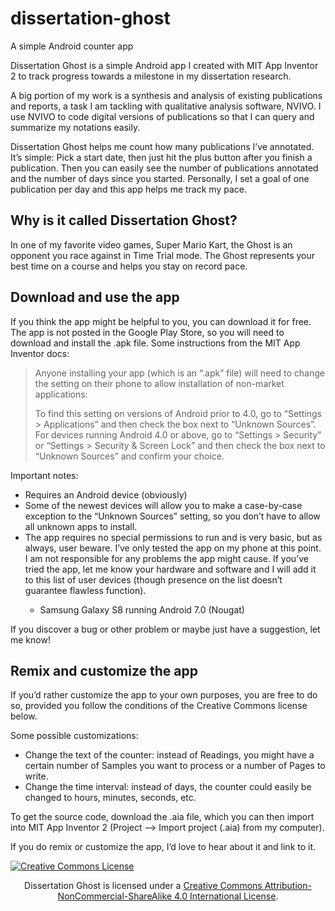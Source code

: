 # dissertation-ghost
A simple Android counter app

Dissertation Ghost is a simple Android app I created with MIT App Inventor 2 to track progress towards a milestone in my dissertation research.

A big portion of my work is a synthesis and analysis of existing publications and reports, a task I am tackling with qualitative analysis software, NVIVO. I use NVIVO to code digital versions of publications so that I can query and summarize my notations easily.

Dissertation Ghost helps me count how many publications I’ve annotated. It’s simple: Pick a start date, then just hit the plus button after you finish a publication. Then you can easily see the number of publications annotated and the number of days since you started. Personally, I set a goal of one publication per day and this app helps me track my pace.

<h2>Why is it called Dissertation Ghost?</h2>

In one of my favorite video games, Super Mario Kart, the Ghost is an opponent you race against in Time Trial mode. The Ghost represents your best time on a course and helps you stay on record pace.

<h2>Download and use the app</h2>

If you think the app might be helpful to you, you can download it for free. The app is not posted in the Google Play Store, so you will need to download and install the .apk file. Some instructions from the MIT App Inventor docs:

<blockquote>Anyone installing your app (which is an “.apk” file) will need to change the setting on their phone to allow installation of non-market applications:

To find this setting on versions of Android prior to 4.0, go to “Settings > Applications” and then check the box next to “Unknown Sources”. For devices running Android 4.0 or above, go to “Settings > Security” or “Settings > Security & Screen Lock” and then check the box next to “Unknown Sources” and confirm your choice.</blockquote>

Important notes:
<ul>
<li>Requires an Android device (obviously)</li>
<li>Some of the newest devices will allow you to make a case-by-case exception to the “Unknown Sources” setting, so you don’t have to allow all unknown apps to install.</li>
<li>The app requires no special permissions to run and is very basic, but as always, user beware. I’ve only tested the app on my phone at this point. I am not responsible for any problems the app might cause. If you’ve tried the app, let me know your hardware and software and I will add it to this list of user devices (though presence on the list doesn’t guarantee flawless function).</li>
<ul><li>Samsung Galaxy S8 running Android 7.0 (Nougat)</li></ul></ul>

If you discover a bug or other problem or maybe just have a suggestion, let me know!

<h2>Remix and customize the app</h2>

If you’d rather customize the app to your own purposes, you are free to do so, provided you follow the conditions of the Creative Commons license below.

Some possible customizations:
<ul>
<li>Change the text of the counter: instead of Readings, you might have a certain number of Samples you want to process or a number of Pages to write.</li>
<li>Change the time interval: instead of days, the counter could easily be changed to hours, minutes, seconds, etc.</li>
</ul>

To get the source code, download the .aia file, which you can then import into MIT App Inventor 2 (Project –> Import project (.aia) from my computer).

If you do remix or customize the app, I’d love to hear about it and link to it.

<a href="http://creativecommons.org/licenses/by-nc-sa/4.0/" rel="license"><img class="aligncenter" src="https://i.creativecommons.org/l/by-nc-sa/4.0/88x31.png" alt="Creative Commons License" /></a>
<p style="text-align: center;">Dissertation Ghost is licensed under a <a href="http://creativecommons.org/licenses/by-nc-sa/4.0/" rel="license">Creative Commons Attribution-NonCommercial-ShareAlike 4.0 International License</a>.</p>
